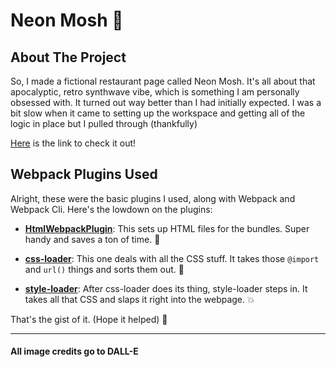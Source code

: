 # Neon Mosh 🌌

## About The Project

So, I made a fictional restaurant page called Neon Mosh. It's all about that apocalyptic, retro synthwave vibe, which is something I am personally obsessed with. It turned out way better than I had initially expected. I was a bit slow when it came to setting up the workspace and getting all of the logic in place but I pulled through (thankfully)

[Here](https://haxaru.github.io/neon-nosh-restaurant-page/) is the link to check it out!

## Webpack Plugins Used

Alright, these were the basic plugins I used, along with Webpack and Webpack Cli. Here's the lowdown on the plugins:

- **[HtmlWebpackPlugin](https://webpack.js.org/plugins/html-webpack-plugin/)**: This sets up HTML files for the bundles. Super handy and saves a ton of time. 🚀

- **[css-loader](https://webpack.js.org/loaders/css-loader/)**: This one deals with all the CSS stuff. It takes those `@import` and `url()` things and sorts them out. 🎨

- **[style-loader](https://webpack.js.org/loaders/style-loader/)**: After css-loader does its thing, style-loader steps in. It takes all that CSS and slaps it right into the webpage. 💥

That's the gist of it. (Hope it helped) 🌠

---
#### All image credits go to DALL-E
